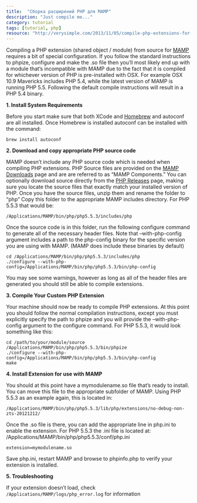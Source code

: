 ```yaml
---
title:  "Сборка расширений PHP для MAMP"
description: "Just compile me..."
category: tutorial
tags: [tutorial, php]
resource: "http://verysimple.com/2013/11/05/compile-php-extensions-for-mamp/"
---
```


Compiling a PHP extension (shared object / module) from source for [MAMP][1] requires a bit of special configuration.  If you follow the standard instructions to phpize, configure and make the .so file then you’ll most likely end up with a module that’s incompatible with MAMP due to the fact that it is compiled for whichever version of PHP is pre-installed with OSX.  For example OSX 10.9 Mavericks includes PHP 5.4, while the latest version of MAMP is running PHP 5.5.  Following the default compile instructions will result in a PHP 5.4 binary.


**1. Install System Requirements**

Before you start make sure that both XCode and [Homebrew][2] and autoconf are all installed. Once Homebrew is installed autoconf can be installed with the command:

```
brew install autoconf
```

**2. Download and copy appropriate PHP source code**

MAMP doesn’t include any PHP source code which is needed when compiling PHP extensions.  PHP Source files are provided on the [MAMP Downloads][3] page and are are referred to as “MAMP Components.” You can optionally download source directly from the [PHP Releases][4] page, making sure you locate the source files that exactly match your installed version of PHP.  Once you have the source files,  unzip them and rename the folder to “php”   Copy this folder to the appropriate MAMP includes directory.  For PHP 5.5.3 that would be:

```
/Applications/MAMP/bin/php/php5.5.3/includes/php
```

Once the source code is in this folder, run the following configure command to generate all of the necessary header files.  Note that –with-php-config argument includes a path to the php-config binary for the specific version you are using with MAMP.  (MAMP does include these binaries by default)

```
cd /Applications/MAMP/bin/php/php5.5.3/includes/php
./configure --with-php-config=/Applications/MAMP/bin/php/php5.5.3/bin/php-config
```

You may see some warnings, however as long as all of the header files are generated you should still be able to compile extensions.

**3. Compile Your Custom PHP Extension**

Your machine should now be ready to compile PHP extensions.  At this point you should follow the normal compilation instructions, except you must explicitly specify the path to phpize and you will provide the –with-php-config argument to the configure command.  For PHP 5.5.3, it would look something like this:

```
cd /path/to/your/module/source
/Applications/MAMP/bin/php/php5.5.3/bin/phpize
./configure --with-php-config=/Applications/MAMP/bin/php/php5.5.3/bin/php-config
make
```

 **4. Install Extension for use with MAMP**

You should at this point have a mymodulename.so file that’s ready to install.  You can move this file to the appropriate subfolder of MAMP.  Using PHP 5.5.3 as an example again, this is located in:

```
/Applications/MAMP/bin/php/php5.5.3/lib/php/extensions/no-debug-non-zts-20121212/
```

Once the .so file is there, you can add the appropriate line in php.ini to enable the extension.  For PHP 5.5.3 the .ini file is located at: /Applications/MAMP/bin/php/php5.5.3/conf/php.ini 

```
extension=mymodulename.so
```

Save php.ini, restart MAMP and browse to phpinfo.php to verify your extension is installed.

**5. Troubleshooting**

If your extension doesn’t load, check `/Applications/MAMP/logs/php_error.log` for information


[1]: http://www.mamp.info/
[2]: http://brew.sh/
[3]: http://www.mamp.info/en/downloads/
[4]: http://www.php.net/releases/

